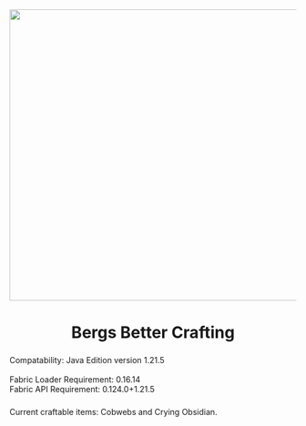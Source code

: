 <div align="center">
  <img height="512" src="https://i.imgur.com/Odd0QQm.png"  />
</div>

###

<h1 align="center">Bergs Better Crafting</h1>

###

<p align="left">Compatability: Java Edition version 1.21.5<br><br>Fabric Loader Requirement: 0.16.14<br>Fabric API Requirement: 0.124.0+1.21.5</p>

###

<p align="left">Current craftable items: Cobwebs and Crying Obsidian.</p>

###

